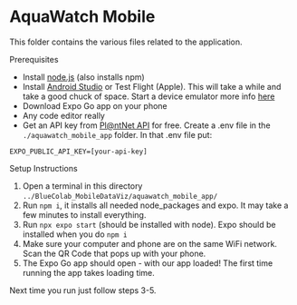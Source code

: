 # AquaWatch Mobile

This folder contains the various files related to the application.

Prerequisites
 - Install [node.js](https://nodejs.org/en) (also installs npm)
 - Install [Android Studio](https://developer.android.com/studio) or Test Flight (Apple). This will take a while and take a good chuck of space. Start a device emulator more info [here](https://developer.android.com/codelabs/basic-android-kotlin-compose-emulator#2)
 - Download Expo Go app on your phone
 - Any code editor really
 - Get an API key from [Pl@ntNet API](https://my.plantnet.org/) for free. Create a .env file in the ``./aquawatch_mobile_app`` folder. In that .env file put:
 ```
 EXPO_PUBLIC_API_KEY=[your-api-key]
 ```

Setup Instructions
1. Open a terminal in this directory ``../BlueColab_MobileDataViz/aquawatch_mobile_app/``
2. Run ``npm i``, it installs all needed node_packages and expo. It may take a few minutes to install everything.
3. Run ``npx expo start`` (should be installed with node). Expo should be installed when you do ``npm i``
4. Make sure your computer and phone are on the same WiFi network. Scan the QR Code that pops up with your phone.
5. The Expo Go app should open - with our app loaded! The first time running the app takes loading time. 

Next time you run just follow steps 3-5.